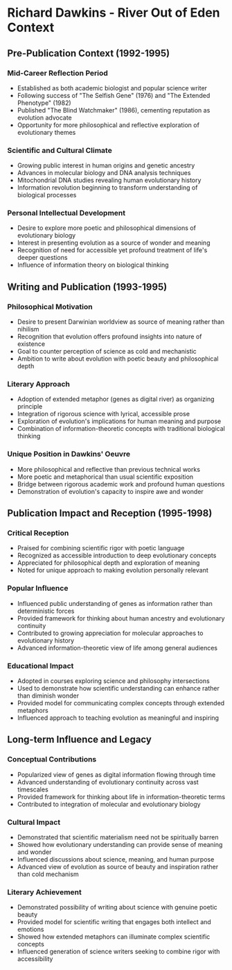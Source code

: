 # Richard Dawkins - River Out of Eden Context

## Pre-Publication Context (1992-1995)

### Mid-Career Reflection Period
- Established as both academic biologist and popular science writer
- Following success of "The Selfish Gene" (1976) and "The Extended Phenotype" (1982)
- Published "The Blind Watchmaker" (1986), cementing reputation as evolution advocate
- Opportunity for more philosophical and reflective exploration of evolutionary themes

### Scientific and Cultural Climate
- Growing public interest in human origins and genetic ancestry
- Advances in molecular biology and DNA analysis techniques
- Mitochondrial DNA studies revealing human evolutionary history
- Information revolution beginning to transform understanding of biological processes

### Personal Intellectual Development
- Desire to explore more poetic and philosophical dimensions of evolutionary biology
- Interest in presenting evolution as a source of wonder and meaning
- Recognition of need for accessible yet profound treatment of life's deeper questions
- Influence of information theory on biological thinking

## Writing and Publication (1993-1995)

### Philosophical Motivation
- Desire to present Darwinian worldview as source of meaning rather than nihilism
- Recognition that evolution offers profound insights into nature of existence
- Goal to counter perception of science as cold and mechanistic
- Ambition to write about evolution with poetic beauty and philosophical depth

### Literary Approach
- Adoption of extended metaphor (genes as digital river) as organizing principle
- Integration of rigorous science with lyrical, accessible prose
- Exploration of evolution's implications for human meaning and purpose
- Combination of information-theoretic concepts with traditional biological thinking

### Unique Position in Dawkins' Oeuvre
- More philosophical and reflective than previous technical works
- More poetic and metaphorical than usual scientific exposition
- Bridge between rigorous academic work and profound human questions
- Demonstration of evolution's capacity to inspire awe and wonder

## Publication Impact and Reception (1995-1998)

### Critical Reception
- Praised for combining scientific rigor with poetic language
- Recognized as accessible introduction to deep evolutionary concepts
- Appreciated for philosophical depth and exploration of meaning
- Noted for unique approach to making evolution personally relevant

### Popular Influence
- Influenced public understanding of genes as information rather than deterministic forces
- Provided framework for thinking about human ancestry and evolutionary continuity
- Contributed to growing appreciation for molecular approaches to evolutionary history
- Advanced information-theoretic view of life among general audiences

### Educational Impact
- Adopted in courses exploring science and philosophy intersections
- Used to demonstrate how scientific understanding can enhance rather than diminish wonder
- Provided model for communicating complex concepts through extended metaphors
- Influenced approach to teaching evolution as meaningful and inspiring

## Long-term Influence and Legacy

### Conceptual Contributions
- Popularized view of genes as digital information flowing through time
- Advanced understanding of evolutionary continuity across vast timescales
- Provided framework for thinking about life in information-theoretic terms
- Contributed to integration of molecular and evolutionary biology

### Cultural Impact
- Demonstrated that scientific materialism need not be spiritually barren
- Showed how evolutionary understanding can provide sense of meaning and wonder
- Influenced discussions about science, meaning, and human purpose
- Advanced view of evolution as source of beauty and inspiration rather than cold mechanism

### Literary Achievement
- Demonstrated possibility of writing about science with genuine poetic beauty
- Provided model for scientific writing that engages both intellect and emotions
- Showed how extended metaphors can illuminate complex scientific concepts
- Influenced generation of science writers seeking to combine rigor with accessibility